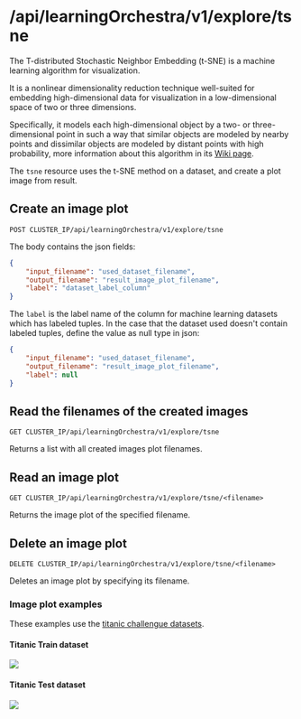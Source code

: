 # /api/learningOrchestra/v1/explore/tsne

The T-distributed Stochastic Neighbor Embedding (t-SNE) is a machine learning algorithm for visualization. 

It is a nonlinear dimensionality reduction technique well-suited for embedding high-dimensional data for visualization in a low-dimensional space of two or three dimensions. 

Specifically, it models each high-dimensional object by a two- or three-dimensional point in such a way that similar objects are modeled by nearby points and dissimilar objects are modeled by distant points with high probability, more information about this algorithm in its [Wiki page]( https://en.wikipedia.org/wiki/T-distributed_stochastic_neighbor_embedding).

The `tsne` resource uses the t-SNE method on a dataset, and create a plot image from result.

## Create an image plot

`POST CLUSTER_IP/api/learningOrchestra/v1/explore/tsne`

The body contains the json fields:

```json
{
    "input_filename": "used_dataset_filename",
    "output_filename": "result_image_plot_filename",
    "label": "dataset_label_column"
}
```

The `label` is the label name of the column for machine learning datasets which has labeled tuples. In the case that the dataset used doesn't contain labeled tuples, define the value as null type in json:

```json
{
    "input_filename": "used_dataset_filename",
    "output_filename": "result_image_plot_filename",
    "label": null
}
```

## Read the filenames of the created images

`GET CLUSTER_IP/api/learningOrchestra/v1/explore/tsne`

Returns a list with all created images plot filenames.
 
## Read an image plot

`GET CLUSTER_IP/api/learningOrchestra/v1/explore/tsne/<filename>`

Returns the image plot of the specified filename.

## Delete an image plot

`DELETE CLUSTER_IP/api/learningOrchestra/v1/explore/tsne/<filename>`

Deletes an image plot by specifying its filename.

### Image plot examples

These examples use the [titanic challengue datasets](https://www.kaggle.com/c/titanic/overview).

#### Titanic Train dataset

![](./tsne_titanic_train.png)

#### Titanic Test dataset

![](./tsne_titanic_test.png)
